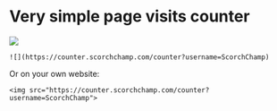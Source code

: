 # Very simple page visits counter

![](https://counter.scorchchamp.com/counter?username=ScorchChamp)

```
![](https://counter.scorchchamp.com/counter?username=ScorchChamp)
```

Or on your own website:

```
<img src="https://counter.scorchchamp.com/counter?username=ScorchChamp">
```
